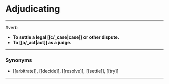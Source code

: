 # Adjudicating
---
#verb
- **To settle a legal [[c/_case|case]] or other dispute.**
- **To [[a/_act|act]] as a judge.**
---
### Synonyms
- [[arbitrate]], [[decide]], [[resolve]], [[settle]], [[try]]
---
